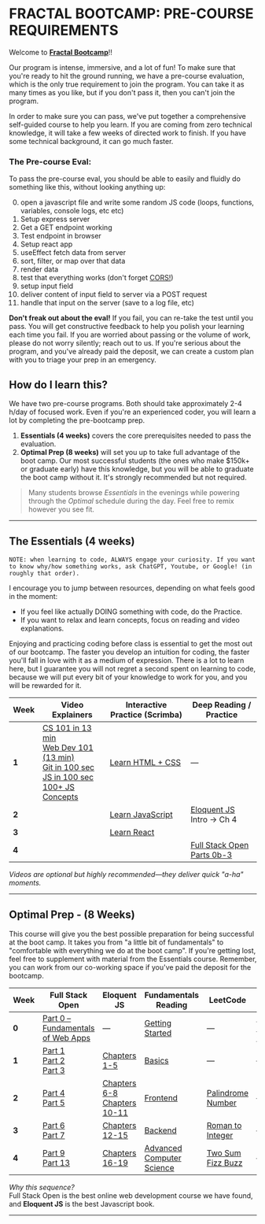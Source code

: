 # FRACTAL BOOTCAMP: PRE-COURSE REQUIREMENTS

Welcome to **[Fractal Bootcamp](https://fractalbootcamp.com/)**!!

Our program is intense, immersive, and a lot of fun! To make sure that you're ready to hit the ground running, we have a pre-course evaluation, which is the only true requirement to join the program. You can take it as many times as you like, but if you don't pass it, then you can't join the program. 

In order to make sure you can pass, we've put together a comprehensive self-guided course to help you learn. If you are coming from zero technical knowledge, it will take a few weeks of directed work to finish. If you have some technical background, it can go much faster. 

### The Pre-course Eval:
To pass the pre-course eval, you should be able to easily and fluidly do something like this, without looking anything up:

0. open a javascript file and write some random JS code (loops, functions, variables, console logs, etc etc)
1. Setup express server
2. Get a GET endpoint working
3. Test endpoint in browser
4. Setup react app
5. useEffect fetch data from server
6. sort, filter, or map over that data
7. render data
8. test that everything works (don't forget [CORS!](https://www.youtube.com/watch?v=4KHiSt0oLJ0))
9. setup input field
10. deliver content of input field to server via a POST request
11. handle that input on the server (save to a log file, etc)

**Don't freak out about the eval!** If you fail, you can re-take the test until you pass. You will get constructive feedback to help you polish your learning each time you fail. If you are worried about passing or the volume of work, please do not worry silently; reach out to us. If you're serious about the program, and you've already paid the deposit, we can create a custom plan with you to triage your prep in an emergency.

## How do I learn this?

We have two pre-course programs. Both should take approximately 2-4 h/day of focused work. Even if you're an experienced coder, you will learn a lot by completing the pre-bootcamp prep.

1. **Essentials (4 weeks)** covers the core prerequisites needed to pass the evaluation.
2. **Optimal Prep (8 weeks)** will set you up to take full advantage of the boot camp. Our most successful students (the ones who make $150k+ or graduate early) have this knowledge, but you will be able to graduate the boot camp without it. It's strongly recommended but not required.

> Many students browse *Essentials* in the evenings while powering through the *Optimal* schedule during the day. Feel free to remix however you see fit.

---

## The Essentials (4 weeks)

`NOTE: when learning to code, ALWAYS engage your curiosity. If you want to know why/how something works, ask ChatGPT, Youtube, or Google! (in roughly that order).`  

I encourage you to jump between resources, depending on what feels good in the moment:
- If you feel like actually DOING something with code, do the Practice.  
- If you want to relax and learn concepts, focus on reading and video explanations.

Enjoying and practicing coding before class is essential to get the most out of our bootcamp. The faster you develop an intuition for coding, the faster you'll fall in love with it as a medium of expression. There is a lot to learn here, but I guarantee you will not regret a second spent on learning to code, because we will put every bit of your knowledge to work for you, and you will be rewarded for it.

| Week | Video Explainers | Interactive Practice (Scrimba) | Deep Reading / Practice |
|------|-------------------|---------------------------------|-------------------------|
| **1** | [CS 101 in 13 min] <br> [Web Dev 101 (13 min)]<br>[Git in 100 sec]<br>[JS in 100 sec] <br> [100+ JS Concepts] | [Learn HTML + CSS] | — |
| **2** |  | [Learn JavaScript] | [Eloquent JS] Intro → Ch 4 |
| **3** |  | [Learn React] | |
| **4** |  | | [Full Stack Open Parts 0b-3]|

*Videos are optional but highly recommended—they deliver quick "a-ha" moments.*

---

## Optimal Prep - (8 Weeks)

This course will give you the best possible preparation for being successful at the boot camp. It takes you from "a little bit of fundamentals" to "comfortable with everything we do at the boot camp". If you're getting lost, feel free to supplement with material from the Essentials course. Remember, you can work from our co-working space if you've paid the deposit for the bootcamp.  

| Week | Full Stack Open | Eloquent JS | Fundamentals Reading | LeetCode | Other |
|------|-----------------|-------------|----------------------|----------|-------|
| **0** | [Part 0 – Fundamentals of Web Apps] | — | [Getting Started](FUNDAMENTALS.md#getting-started) | — | [React Foundations Course] |
| **1** | [Part 1]<br>[Part 2]<br>[Part 3] | [Chapters 1-5] | [Basics](FUNDAMENTALS.md#basics) | — | — |
| **2** | [Part 4]<br>[Part 5] | [Chapters 6-8]<br>[Chapters 10-11] | [Frontend](FUNDAMENTALS.md#frontend) | [Palindrome Number] | — |
| **3** | [Part 6]<br>[Part 7] | [Chapters 12-15] | [Backend](FUNDAMENTALS.md#backend) | [Roman to Integer] | — |
| **4** | [Part 9]<br>[Part 13] | [Chapters 16-19] | [Advanced Computer Science](FUNDAMENTALS.md#advanced-computer-science) | [Two Sum]<br>[Fizz Buzz] | — |

*Why this sequence?*  
Full Stack Open is the best online web development course we have found, and **Eloquent JS** is the best Javascript book.

---

[Full Stack Open Part 0b]: https://fullstackopen.com/en/part0/fundamentals_of_web_apps  
[Full Stack Open Part 1]: https://fullstackopen.com/en/part1    
[Full Stack Open Part 2]: https://fullstackopen.com/en/part2  
[Full Stack Open Part 3]: https://fullstackopen.com/en/part3  
[Part 0 – Fundamentals of Web Apps]: https://fullstackopen.com/en/part0/fundamentals_of_web_apps  
[Part 1]: https://fullstackopen.com/en/part1  
[Part 2]: https://fullstackopen.com/en/part2  
[Part 3]: https://fullstackopen.com/en/part3  
[Part 4]: https://fullstackopen.com/en/part4  
[Part 5]: https://fullstackopen.com/en/part5  
[Part 6]: https://fullstackopen.com/en/part6  
[Part 7]: https://fullstackopen.com/en/part7  
[Part 9]: https://fullstackopen.com/en/part9  
[Part 13]: https://fullstackopen.com/en/part13  

[Chapters 1-5]: https://eloquentjavascript.net/01_values.html  
[Chapters 6-8]: https://eloquentjavascript.net/06_object.html  
[Chapters 10-11]: https://eloquentjavascript.net/10_modules.html  
[Chapters 12-15]: https://eloquentjavascript.net/12_language.html  
[Chapters 16-19]: https://eloquentjavascript.net/16_canvas.html  

[Getting Started Basics]: https://developer.mozilla.org/en-US/docs/Learn/Getting_started_with_the_web  
[Frontend]: https://developer.mozilla.org/en-US/docs/Learn/Front-end_web_developer  
[Backend]: https://developer.mozilla.org/en-US/docs/Learn/Server-side  
[Computer Science]: https://teachyourselfcs.com/  

[Palindrome Number]: https://leetcode.com/problems/palindrome-number  
[Roman to Integer]: https://leetcode.com/problems/roman-to-integer  
[Two Sum]: https://leetcode.com/problems/two-sum  
[Fizz Buzz]: https://leetcode.com/problems/fizz-buzz  

[React Foundations Course]: https://nextjs.org/learn/react-foundations  
[Next JS App Router Course]: https://nextjs.org/learn/dashboard-app  

[Web Dev 101 (13 min)]: https://www.youtube.com/watch?v=erEgovG9WBs  
[JS in 100 sec]: https://www.youtube.com/watch?v=DHjqpvDnNGE  
[100+ JS Concepts]: https://www.youtube.com/watch?v=lkIFF4maKMU  
[Git in 100 sec]: https://www.youtube.com/watch?v=hwP7WQkmECE  
[CS 101 in 13 min]: https://www.youtube.com/watch?v=-uleG_Vecis  

[Learn HTML + CSS]: https://scrimba.com/learn/htmlandcss  
[Learn JavaScript]: https://scrimba.com/learn/learnjavascript  
[Learn React]: https://scrimba.com/learn/learnreact  

[Eloquent JS]: https://eloquentjavascript.net/  
[Pro Git Ch 1, 2, 6]: https://git-scm.com/book/en/v2  
[Full Stack Open Parts 0b-3]: https://fullstackopen.com/en/#course-contents
